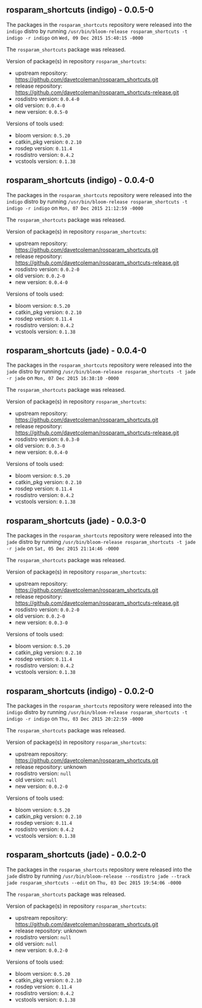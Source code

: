 ## rosparam_shortcuts (indigo) - 0.0.5-0

The packages in the `rosparam_shortcuts` repository were released into the `indigo` distro by running `/usr/bin/bloom-release rosparam_shortcuts -t indigo -r indigo` on `Wed, 09 Dec 2015 15:40:15 -0000`

The `rosparam_shortcuts` package was released.

Version of package(s) in repository `rosparam_shortcuts`:
- upstream repository: https://github.com/davetcoleman/rosparam_shortcuts.git
- release repository: https://github.com/davetcoleman/rosparam_shortcuts-release.git
- rosdistro version: `0.0.4-0`
- old version: `0.0.4-0`
- new version: `0.0.5-0`

Versions of tools used:
- bloom version: `0.5.20`
- catkin_pkg version: `0.2.10`
- rosdep version: `0.11.4`
- rosdistro version: `0.4.2`
- vcstools version: `0.1.38`


## rosparam_shortcuts (indigo) - 0.0.4-0

The packages in the `rosparam_shortcuts` repository were released into the `indigo` distro by running `/usr/bin/bloom-release rosparam_shortcuts -t indigo -r indigo` on `Mon, 07 Dec 2015 21:12:59 -0000`

The `rosparam_shortcuts` package was released.

Version of package(s) in repository `rosparam_shortcuts`:
- upstream repository: https://github.com/davetcoleman/rosparam_shortcuts.git
- release repository: https://github.com/davetcoleman/rosparam_shortcuts-release.git
- rosdistro version: `0.0.2-0`
- old version: `0.0.2-0`
- new version: `0.0.4-0`

Versions of tools used:
- bloom version: `0.5.20`
- catkin_pkg version: `0.2.10`
- rosdep version: `0.11.4`
- rosdistro version: `0.4.2`
- vcstools version: `0.1.38`


## rosparam_shortcuts (jade) - 0.0.4-0

The packages in the `rosparam_shortcuts` repository were released into the `jade` distro by running `/usr/bin/bloom-release rosparam_shortcuts -t jade -r jade` on `Mon, 07 Dec 2015 16:38:10 -0000`

The `rosparam_shortcuts` package was released.

Version of package(s) in repository `rosparam_shortcuts`:
- upstream repository: https://github.com/davetcoleman/rosparam_shortcuts.git
- release repository: https://github.com/davetcoleman/rosparam_shortcuts-release.git
- rosdistro version: `0.0.3-0`
- old version: `0.0.3-0`
- new version: `0.0.4-0`

Versions of tools used:
- bloom version: `0.5.20`
- catkin_pkg version: `0.2.10`
- rosdep version: `0.11.4`
- rosdistro version: `0.4.2`
- vcstools version: `0.1.38`


## rosparam_shortcuts (jade) - 0.0.3-0

The packages in the `rosparam_shortcuts` repository were released into the `jade` distro by running `/usr/bin/bloom-release rosparam_shortcuts -t jade -r jade` on `Sat, 05 Dec 2015 21:14:46 -0000`

The `rosparam_shortcuts` package was released.

Version of package(s) in repository `rosparam_shortcuts`:
- upstream repository: https://github.com/davetcoleman/rosparam_shortcuts.git
- release repository: https://github.com/davetcoleman/rosparam_shortcuts-release.git
- rosdistro version: `0.0.2-0`
- old version: `0.0.2-0`
- new version: `0.0.3-0`

Versions of tools used:
- bloom version: `0.5.20`
- catkin_pkg version: `0.2.10`
- rosdep version: `0.11.4`
- rosdistro version: `0.4.2`
- vcstools version: `0.1.38`


## rosparam_shortcuts (indigo) - 0.0.2-0

The packages in the `rosparam_shortcuts` repository were released into the `indigo` distro by running `/usr/bin/bloom-release rosparam_shortcuts -t indigo -r indigo` on `Thu, 03 Dec 2015 20:22:59 -0000`

The `rosparam_shortcuts` package was released.

Version of package(s) in repository `rosparam_shortcuts`:
- upstream repository: https://github.com/davetcoleman/rosparam_shortcuts.git
- release repository: unknown
- rosdistro version: `null`
- old version: `null`
- new version: `0.0.2-0`

Versions of tools used:
- bloom version: `0.5.20`
- catkin_pkg version: `0.2.10`
- rosdep version: `0.11.4`
- rosdistro version: `0.4.2`
- vcstools version: `0.1.38`


## rosparam_shortcuts (jade) - 0.0.2-0

The packages in the `rosparam_shortcuts` repository were released into the `jade` distro by running `/usr/bin/bloom-release --rosdistro jade --track jade rosparam_shortcuts --edit` on `Thu, 03 Dec 2015 19:54:06 -0000`

The `rosparam_shortcuts` package was released.

Version of package(s) in repository `rosparam_shortcuts`:
- upstream repository: https://github.com/davetcoleman/rosparam_shortcuts.git
- release repository: unknown
- rosdistro version: `null`
- old version: `null`
- new version: `0.0.2-0`

Versions of tools used:
- bloom version: `0.5.20`
- catkin_pkg version: `0.2.10`
- rosdep version: `0.11.4`
- rosdistro version: `0.4.2`
- vcstools version: `0.1.38`


